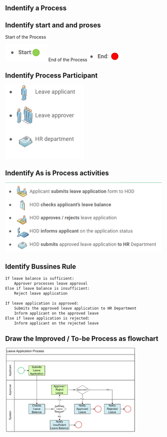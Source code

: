 ## Indentify a Process

## Indentify start and and proses
 
Start of the Process

<img src="https://raw.githubusercontent.com/kinnara-digital-studio/kecak-workflow/master/docs/assets/flow-1.PNG" alt="flow" />
End of the Process

<img src="https://raw.githubusercontent.com/kinnara-digital-studio/kecak-workflow/master/docs/assets/flow-2.PNG" alt="flow" />

## Indentify Process Participant

<img src="https://raw.githubusercontent.com/kinnara-digital-studio/kecak-workflow/master/docs/assets/flow-3.PNG" alt="flow" />

## Indentify As is Process activities 

<img src="https://raw.githubusercontent.com/kinnara-digital-studio/kecak-workflow/master/docs/assets/as-is-process.PNG" alt="flow" />

## Identify Bussines Rule

	If leave balance is sufficient:
		Approver processes leave approval
	Else if leave balance is insufficient:
		Reject leave application

	If leave application is approved:
		Submits the approved leave application to HR Department
		Inform applicant on the approved leave
	Else if leave application is rejected:
		Inform applicant on the rejected leave

## Draw the Improved / To-be Process as flowchart
<img src="https://raw.githubusercontent.com/kinnara-digital-studio/kecak-workflow/master/docs/assets/Flow-4.PNG" alt="Flow" />
